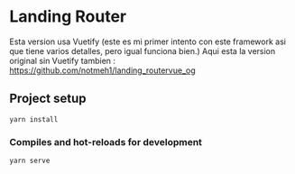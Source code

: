 # Landing Router
Esta version usa Vuetify (este es mi primer intento con este framework asi que tiene varios detalles, pero igual funciona bien.)
Aqui esta la version original sin Vuetify tambien : https://github.com/notmeh1/landing_routervue_og

## Project setup
```
yarn install
```

### Compiles and hot-reloads for development
```
yarn serve
```
